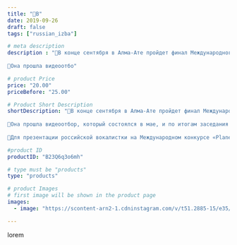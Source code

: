 ```yaml
---
title: "🎼В"
date: 2019-09-26
draft: false
tags: ["russian_izba"]

# meta description
description : "🎼В конце сентября в Алма-Ате пройдет финал Международного конкурса «Planet of ART». Отправится на него и Анна Чечерина из Екатеринбурга.
⠀
💐Она прошла видеоотбо"

# product Price
price: "20.00"
priceBefore: "25.00"

# Product Short Description
shortDescription: "🎼В конце сентября в Алма-Ате пройдет финал Международного конкурса «Planet of ART». Отправится на него и Анна Чечерина из Екатеринбурга.
⠀
💐Она прошла видеоотбор, который состоялся в мае, и по итогам заседания жюри стала лучшей вокалисткой России!
⠀
🌟Для презентации российской вокалистки на Международном конкурсе «Planet of ART» портал Культура Екатеринбурга создал ролик, в котором Анна Чечерина снялась в народном костюме, предоставленном Центром культуры «Молодежный». Девушка исполняет в нем гимн конкурса на трех языках – русском, английском и казахском."

#product ID
productID: "B23Q6q3o6mh"

# type must be "products"
type: "products"

# product Images
# first image will be shown in the product page
images:
  - image: "https://scontent-arn2-1.cdninstagram.com/v/t51.2885-15/e35/p1080x1080/69935370_490742671762825_7945340985986562279_n.jpg?_nc_ht=scontent-arn2-1.cdninstagram.com&_nc_cat=101&_nc_ohc=t3SO5c8vZ6gAX8VPgkW&tp=1&oh=022ddfd0ae163f074cc997adee1deec0&oe=604F5534&ig_cache_key=MjE0MTI1NDU0ODM0MjQxNzgyNQ%3D%3D.2"

---
```

lorem
